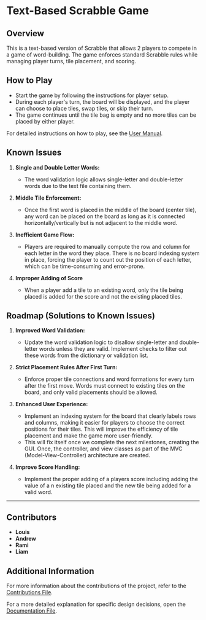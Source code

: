 # Text-Based Scrabble Game

## Overview
This is a text-based version of Scrabble that allows 2 players to compete in a game of word-building. The game enforces standard Scrabble rules while managing player turns, tile placement, and scoring.

## How to Play
- Start the game by following the instructions for player setup.
- During each player's turn, the board will be displayed, and the player can choose to place tiles, swap tiles, or skip their turn.
- The game continues until the tile bag is empty and no more tiles can be placed by either player.

For detailed instructions on how to play, see the [User Manual](user-manual.md).

## Known Issues

1. **Single and Double Letter Words:**
    - The word validation logic allows single-letter and double-letter words due to the text file containing them.

2. **Middle Tile Enforcement:**
    - Once the first word is placed in the middle of the board (center tile), any word can be placed on the board as long as it is connected horizontally/vertically but is not adjacent to the middle word.

3. **Inefficient Game Flow:**
    - Players are required to manually compute the row and column for each letter in the word they place. There is no board indexing system in place, forcing the player to count out the position of each letter, which can be time-consuming and error-prone.

4. **Improper Adding of Score**
   - When a player add a tile to an existing word, only the tile being placed is added for the score and not the existing placed tiles. 
   
## Roadmap (Solutions to Known Issues)

1. **Improved Word Validation:**
    - Update the word validation logic to disallow single-letter and double-letter words unless they are valid. Implement checks to filter out these words from the dictionary or validation list.

2. **Strict Placement Rules After First Turn:**
    - Enforce proper tile connections and word formations for every turn after the first move. Words must connect to existing tiles on the board, and only valid placements should be allowed.

3. **Enhanced User Experience:**
    - Implement an indexing system for the board that clearly labels rows and columns, making it easier for players to choose the correct positions for their tiles. This will improve the efficiency of tile placement and make the game more user-friendly.
    - This will fix itself once we complete the next milestones, creating the GUI. Once, the controller, and view classes as part of the MVC (Model-View-Controller) architecture are created.

4. **Improve Score Handling:**
   - Implement the proper adding of a players score including adding the value of a n existing tile placed and the new tile being added for a valid word. 
---

## Contributors
- **Louis** 
- **Andrew** 
- **Rami**
- **Liam** 

## Additional Information

For more information about the contributions of the project, refer to the [Contributions File](contributions.md).

For a more detailed explanation for specific design decisions, open the [Documentation File](documentation.md). 